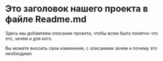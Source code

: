 # Это заголовок нашего проекта в файле Readme.md
Здесь мы добавляем описание проекта, чтобы всем было понятно что это, зачем и для кого.

Вы можете вносить свои изменения, с описанием зачем и почему это необходимо
